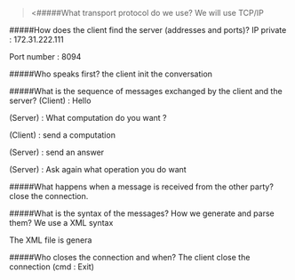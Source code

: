 ><#####What transport protocol do we use?
We will use TCP/IP

#####How does the client find the server (addresses and ports)?
IP private : 172.31.222.111

Port number : 8094

#####Who speaks first?
the client init the conversation

#####What is the sequence of messages exchanged by the client and the server?
(Client) : Hello

(Server) : What computation do you want ?

(Client) : send a computation

(Server) : send an answer 

(Server) : Ask again what operation you do want

#####What happens when a message is received from the other party?
close the connection.

#####What is the syntax of the messages? How we generate and parse them?
We use a XML syntax 

The XML file is genera

#####Who closes the connection and when?
The client close the connection (cmd : Exit)